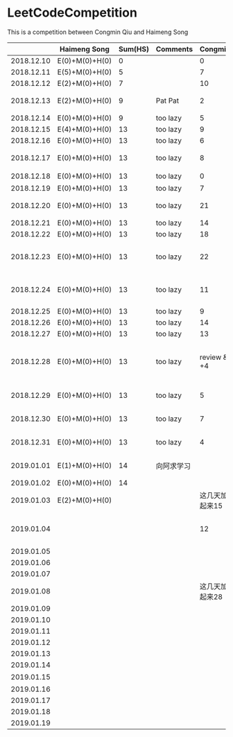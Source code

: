 # LeetCodeCompetition
This is a competition between Congmin Qiu and Haimeng Song


|            | Haimeng Song   | Sum(HS) | Comments   | Congmin        | Sum | Comments                                    |
| ---------- | -------------- | ------- | ---------- | -------------- | --- | ------------------------------------------- |
| 2018.12.10 | E(0)+M(0)+H(0) | 0       |            | 0              | 0   |                                             |
| 2018.12.11 | E(5)+M(0)+H(0) | 5       |            | 7              | 7   |                                             |
| 2018.12.12 | E(2)+M(0)+H(0) | 7       |            | 10             | 17  | Well Done!                                  |
| 2018.12.13 | E(2)+M(0)+H(0) | 9       | Pat Pat    | 2              | 19  | LinkedIn 跪了                               |
| 2018.12.14 | E(0)+M(0)+H(0) | 9       | too lazy   | 5              | 24  |                                             |
| 2018.12.15 | E(4)+M(0)+H(0) | 13      | too lazy   | 9              | 33  | Array1                                      |
| 2018.12.16 | E(0)+M(0)+H(0) | 13      | too lazy   | 6              | 39  | Array2                                      |
| 2018.12.17 | E(0)+M(0)+H(0) | 13      | too lazy   | 8              | 47  | Array3 高频总结                             |
| 2018.12.18 | E(0)+M(0)+H(0) | 13      | too lazy   | 0              | 47  | 这天啥都没干                                |
| 2018.12.19 | E(0)+M(0)+H(0) | 13      | too lazy   | 7              | 55  | Hash 2                                      |
| 2018.12.20 | E(0)+M(0)+H(0) | 13      | too lazy   | 21             | 76  | 其中好多easy的题目                          |
| 2018.12.21 | E(0)+M(0)+H(0) | 13      | too lazy   | 14             | 91  | backtracking                                |
| 2018.12.22 | E(0)+M(0)+H(0) | 13      | too lazy   | 18             | 109 | DP 1                                        |
| 2018.12.23 | E(0)+M(0)+H(0) | 13      | too lazy   | 22             | 131 | Tree 1, 裘丛民你这个垃圾，哈哈              |
| 2018.12.24 | E(0)+M(0)+H(0) | 13      | too lazy   | 11             | 142 | String 1. qcm你这个渣渣                     |
| 2018.12.25 | E(0)+M(0)+H(0) | 13      | too lazy   | 9              | 151 | Stack, PQ                                   |
| 2018.12.26 | E(0)+M(0)+H(0) | 13      | too lazy   | 14             | 165 | DP 2                                        |
| 2018.12.27 | E(0)+M(0)+H(0) | 13      | too lazy   | 13             | 178 | Math 1                                      |
| 2018.12.28 | E(0)+M(0)+H(0) | 13      | too lazy   | review & +4    | 182 | Tree[做过的高频经典]刷不完就是猪头啊啊啊！~ |
| 2018.12.29 | E(0)+M(0)+H(0) | 13      | too lazy   | 5              | 187 | String 第二页 第三页                        |
| 2018.12.30 | E(0)+M(0)+H(0) | 13      | too lazy   | 7              | 194 | String[做过的高频经典]                      |
| 2018.12.31 | E(0)+M(0)+H(0) | 13      | too lazy   | 4              | 197 | Math 第二页 第三页                          |
| 2019.01.01 | E(1)+M(0)+H(0) | 14      | 向阿求学习 |                |     | Math [做过的高频经典]                       |
| 2019.01.02 | E(0)+M(0)+H(0) | 14      |            |                |     | Array 4                                     |
| 2019.01.03 | E(2)+M(0)+H(0) |         |            | 这几天加起来15 | 212 | Array [做过的高频经典]                      |
| 2019.01.04 |                |         |            | 12             | 224 | qcm你这个渣渣，还差的远呢！                 |
| 2019.01.05 |                |         |            |                |     |                                             |
| 2019.01.06 |                |         |            |                |     |                                             |
| 2019.01.07 |                |         |            |                |     |                                             |
| 2019.01.08 |                |         |            | 这几天加起来28 | 252 |                                             |
| 2019.01.09 |                |         |            |                | 5   |                                             |
| 2019.01.10 |                |         |            |                | 4   |                                             |
| 2019.01.11 |                |         |            |                | 3   |                                             |
| 2019.01.12 |                |         |            |                | 2   |                                             |
| 2019.01.13 |                |         |            |                | 1   |                                             |
| 2019.01.14 |                |         |            |                | 0   |                                             |
| 2019.01.15 |                |         |            |                | 1   | 亚麻OA 1                                    | 
| 2019.01.16 |                |         |            |                | 1   |                                             |
| 2019.01.17 |                |         |            |                | 1   |                                             |
| 2019.01.18 |                |         |            |                | 1   |                                             |
| 2019.01.19 |                |         |            |                | 1   |                                             |
